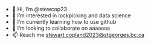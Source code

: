 - 👋 Hi, I’m @stewcop23
- 👀 I’m interested in lockpicking and data science
- 🌱 I’m currently learning how to use github
- 💞️ I’m looking to collaborate on aaaaaaa
- 📫 Reach me stewart.copland2023@stgeorges.bc.ca

<!---
stewcop23/stewcop23 is a ✨ special ✨ repository because its `README.md` (this file) appears on your GitHub profile.
You can click the Preview link to take a look at your changes.
--->
